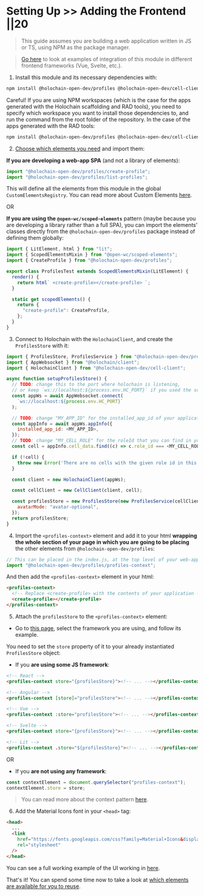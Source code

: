 # Setting Up >> Adding the Frontend ||20

> This guide assumes you are building a web application written in JS or TS, using NPM as the package manager.

> [Go here](https://holochain-open-dev.github.io/reusable-modules/frontend/frameworks/) to look at examples of integration of this module in different frontend frameworks (Vue, Svelte, etc.).

1. Install this module and its necessary dependencies with:

```bash
npm install @holochain-open-dev/profiles @holochain-open-dev/cell-client  @holochain/client
```

Careful! If you are using NPM workspaces (which is the case for the apps generated with the Holochain scaffolding and RAD tools), you need to specify which workspace you want to install those dependencies to, and run the command from the root folder of the repository. In the case of the apps generated with the RAD tools:

```bash
npm install @holochain-open-dev/profiles @holochain-open-dev/cell-client @holochain/client -w ui
```

2. [Choose which elements you need](../frontend/elements.md) and import them:

**If you are developing a web-app SPA** (and not a library of elements):

```js
import "@holochain-open-dev/profiles/create-profile";
import "@holochain-open-dev/profiles/list-profiles";
```

This will define all the elements from this module in the global `CustomElementsRegistry`. You can read more about Custom Elements [here](https://developers.google.com/web/fundamentals/web-components/customelements).

OR

**If you are using the `@open-wc/scoped-elements`** pattern (maybe because you are developing a library rather than a full SPA), you can import the elements' classes directly from the `@holochain-open-dev/profiles` package instead of defining them globally:

```js
import { LitElement, html } from "lit";
import { ScopedElementsMixin } from "@open-wc/scoped-elements";
import { CreateProfile } from "@holochain-open-dev/profiles";

export class ProfilesTest extends ScopedElementsMixin(LitElement) {
  render() {
    return html` <create-profile></create-profile> `;
  }

  static get scopedElements() {
    return {
      "create-profile": CreateProfile,
    };
  }
}
```

3. Connect to Holochain with the `HolochainClient`, and create the `ProfilesStore` with it:

```js
import { ProfilesStore, ProfilesService } from "@holochain-open-dev/profiles";
import { AppWebsocket } from "@holochain/client";
import { HolochainClient } from "@holochain-open-dev/cell-client";

async function setupProfilesStore() {
  // TODO: change this to the port where holochain is listening,
  // or keep `ws://localhost:${process.env.HC_PORT}` if you used the scaffolding tooling to bootstrap the application
  const appWs = await AppWebsocket.connect(
    `ws://localhost:${process.env.HC_PORT}`
  );

  // TODO: change "MY_APP_ID" for the installed_app_id of your application
  const appInfo = await appWs.appInfo({
    installed_app_id: <MY_APP_ID>,
  });
  // TODO: change "MY_CELL_ROLE" for the roleId that you can find in your "happ.yaml"
  const cell = appInfo.cell_data.find((c) => c.role_id === <MY_CELL_ROLE>);

  if (!cell) {
    throw new Error('There are no cells with the given role id in this app');
  }

  const client = new HolochainClient(appWs);

  const cellClient = new CellClient(client, cell);

  const profilesStore = new ProfilesStore(new ProfilesService(cellClient), {
    avatarMode: "avatar-optional",
  });
  return profilesStore;
}
```

4. Import the `<profiles-context>` element and add it to your html **wrapping the whole section of your page in which you are going to be placing** the other elements from `@holochain-open-dev/profiles`:

```js
// This can be placed in the index.js, at the top level of your web-app.
import "@holochain-open-dev/profiles/profiles-context";
```

And then add the `<profiles-context>` element in your html:

```html
<profiles-context>
  <!-- Replace <create-profile> with the contents of your application -->
  <create-profile></create-profile>
</profiles-context>
```

5. Attach the `profilesStore` to the `<profiles-context>` element:

- Go to [this page](https://holochain-open-dev.github.io/reusable-modules/frontend/frameworks/), select the framework you are using, and follow its example.

You need to set the `store` property of it to your already instantiated `ProfilesStore` object:

- If you **are using some JS framework**:

```html
<!-- React -->
<profiles-context store="{profilesStore}"><!-- ... --></profiles-context>

<!-- Angular -->
<profiles-context [store]="profilesStore"><!-- ... --></profiles-context>

<!-- Vue -->
<profiles-context :store="profilesStore"><!-- ... --></profiles-context>

<!-- Svelte -->
<profiles-context store="{profilesStore}"><!-- ... --></profiles-context>

<!-- Lit -->
<profiles-context .store="${profilesStore}"><!-- ... --></profiles-context>
```

OR

- If you **are not using any framework**:

```js
const contextElement = document.querySelector("profiles-context");
contextElement.store = store;
```

> You can read more about the context pattern [here](https://holochain-open-dev.github.io/reusable-modules/frontend/using/#context).

6. Add the Material Icons font in your `<head>` tag:

```html
<head>
  ...
  <link
    href="https://fonts.googleapis.com/css?family=Material+Icons&display=block"
    rel="stylesheet"
  />
</head>
```

You can see a full working example of the UI working in [here](https://github.com/holochain-open-dev/profiles/blob/main/ui/demo/index.html).

That's it! You can spend some time now to take a look at [which elements are available for you to reuse](../frontend/elements.md).
